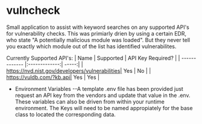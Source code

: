# vulncheck

Small application to assist with keyword searches on any supported API's for vulnerability checks. This was primiarly drien by using a certain EDR, who state "A potentially malicious module was loaded". But they never tell you exactly which module out of the list has identified vulnerabilites.
 
 Currently Supported API's:
| Name        | Supported           | API Key Required?  |
| ------------- |:-------------:| -----:|
| https://nvd.nist.gov/developers/vulnerabilities| Yes | No |
| https://vuldb.com/?kb.api| Yes | Yes |


- Environment Variables 
--A template .env file has been provided just request an API key from the vendors and update that value in the .env. These variables can also be driven from within your runtime environment. The Keys will need to be named appropiately for the base class to located the corresponding data. 
